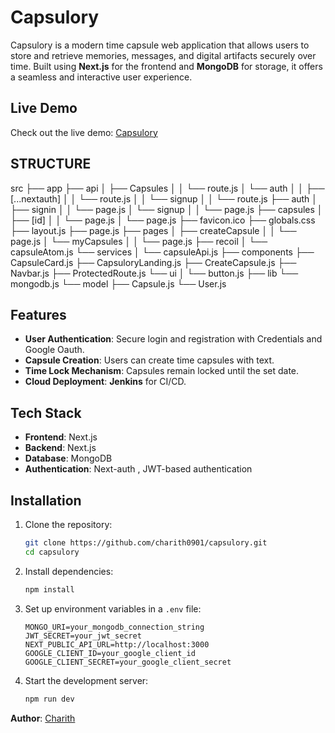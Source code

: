 # Capsulory

Capsulory is a modern time capsule web application that allows users to store and retrieve memories, messages, and digital artifacts securely over time. Built using **Next.js** for the frontend and **MongoDB** for storage, it offers a seamless and interactive user experience.


## Live Demo

Check out the live demo: [Capsulory](https://capsulory.vercel.app/)

## STRUCTURE

src
    ├── app
        ├── api
        │   ├── Capsules
        │   │   └── route.js
        │   └── auth
        │   │   ├── [...nextauth]
        │   │       └── route.js
        │   │   └── signup
        │   │       └── route.js
        ├── auth
        │   ├── signin
        │   │   └── page.js
        │   └── signup
        │   │   └── page.js
        ├── capsules
        │   ├── [id]
        │   │   └── page.js
        │   └── page.js
        ├── favicon.ico
        ├── globals.css
        ├── layout.js
        ├── page.js
        ├── pages
        │   ├── createCapsule
        │   │   └── page.js
        │   └── myCapsules
        │   │   └── page.js
        ├── recoil
        │   └── capsuleAtom.js
        └── services
        │   └── capsuleApi.js
    ├── components
        ├── CapsuleCard.js
        ├── CapsuloryLanding.js
        ├── CreateCapsule.js
        ├── Navbar.js
        ├── ProtectedRoute.js
        └── ui
        │   └── button.js
    ├── lib
        └── mongodb.js
    └── model
        ├── Capsule.js
        └── User.js

## Features

- **User Authentication**: Secure login and registration with Credentials and Google Oauth.
- **Capsule Creation**: Users can create time capsules with text.
- **Time Lock Mechanism**: Capsules remain locked until the set date.
- **Cloud Deployment**:  **Jenkins** for CI/CD.

## Tech Stack

- **Frontend**: Next.js
- **Backend**: Next.js
- **Database**: MongoDB
- **Authentication**: Next-auth , JWT-based authentication

## Installation

1. Clone the repository:
   ```sh
   git clone https://github.com/charith0901/capsulory.git
   cd capsulory
   ```
2. Install dependencies:
   ```sh
   npm install
   ```
3. Set up environment variables in a `.env` file:
   ```env
   MONGO_URI=your_mongodb_connection_string
   JWT_SECRET=your_jwt_secret
   NEXT_PUBLIC_API_URL=http://localhost:3000
   GOOGLE_CLIENT_ID=your_google_client_id
   GOOGLE_CLIENT_SECRET=your_google_client_secret
   ```
4. Start the development server:
   ```sh
   npm run dev
   ```



**Author**: [Charith](https://github.com/charith0901)

